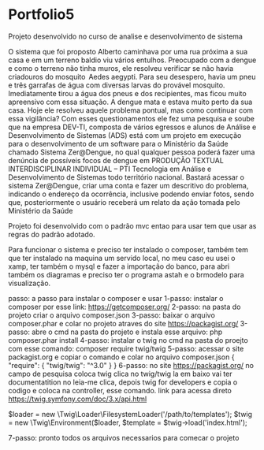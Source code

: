 # Portfolio5
 Projeto desenvolvido no curso de analise e desenvolvimento de sistema

O sistema que foi proposto Alberto caminhava por uma rua próxima a sua casa e em um terreno baldio viu vários
entulhos. Preocupado com a dengue e como o terreno não tinha muros, ele resolveu verificar se não
havia criadouros do mosquito  Aedes aegypti. Para seu desespero, havia um pneu e três garrafas de
água com diversas larvas do provável mosquito. Imediatamente tirou a água dos pneus e dos
recipientes, mas ficou muito apreensivo com essa situação. A dengue mata e estava muito perto da
sua casa. Hoje ele resolveu aquele problema pontual, mas como continuar com essa vigilância?
Com esses questionamentos ele fez uma pesquisa e soube que na empresa DEV-TI, composta
de vários egressos e alunos de Análise e Desenvolvimento de Sistemas (ADS) está com um projeto
em execução para o desenvolvimento de um software para o Ministério da Saúde chamado Sistema
Zer@Dengue, no qual qualquer pessoa poderá fazer uma denúncia de possíveis focos de dengue em 
PRODUÇÃO TEXTUAL
INTERDISCIPLINAR
INDIVIDUAL – PTI
Tecnologia em Análise e Desenvolvimento de Sistemas
todo território nacional. Bastará acessar o sistema Zer@Dengue, criar uma conta e fazer um
descritivo do problema, indicando o endereço da ocorrência, inclusive podendo enviar fotos, sendo
que, posteriormente o usuário receberá um relato da ação tomada pelo Ministério da Saúde

Projeto foi desenvolvido com o padrão mvc entao para usar tem que usar as regras do padrão adotado.

Para funcionar o sistema e preciso ter instalado o composer, também tem que 
ter instalado na maquina um servido local, no meu caso eu usei o xamp, ter também
o mysql e fazer a importação do banco, para abri também os diagramas e preciso ter
o programa astah e o brmodelo para visualização. 


passo: a passo para instalar o composer e usar
1-passo: instalar o composer por esse link: https://getcomposer.org/
2-passo: na pasta do projeto criar o arquivo composer.json
3-passo: baixar o arquivo composer.phar e colar no projeto atraves do site https://packagist.org/
3-passo: abre o cmd na pasta do projeto e instala esse arquivo: php composer.phar install 
4-passo: instalar o twig no cmd na pasta do proejto com esse comando: composer require twig/twig
5-passo: acessar o site packagist.org e copiar o comando e colar no arquivo composer.json
{
    "require": {
       "twig/twig": "^3.0"
    }
}
6-passo: no site https://packagist.org/ no campo de pesquisa coloca twig clica no twig/twig la em baixo vai ter documentatition no leia-me clica, depois twig for developers e copia o codigo e coloca na controller, esse comando. link para acessa direto https://twig.symfony.com/doc/3.x/api.html

$loader = new \Twig\Loader\FilesystemLoader('/path/to/templates');
$twig = new \Twig\Environment($loader, 
$template = $twig->load('index.html');

7-passo: pronto todos os arquivos necessarios para comecar o projeto
